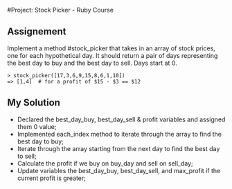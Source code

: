 #Project: Stock Picker - Ruby Course

## Assignement

Implement a method #stock_picker that takes in an array of stock prices, one for each hypothetical day. It should return a pair of days representing the best day to buy and the best day to sell. Days start at 0.

```
> stock_picker([17,3,6,9,15,8,6,1,10])
=> [1,4]  # for a profit of $15 - $3 == $12

```

## My Solution

* Declared the best_day_buy, best_day_sell & profit variables and assigned them 0 value;
* Implemented each_index method to iterate through the array to find the best day to buy;
* Iterate through the array starting from the next day to find the best day to sell;
* Calculate the profit if we buy on buy_day and sell on sell_day;
* Update variables the best_day_buy, best_day_sell, and max_profit if the current profit is greater;